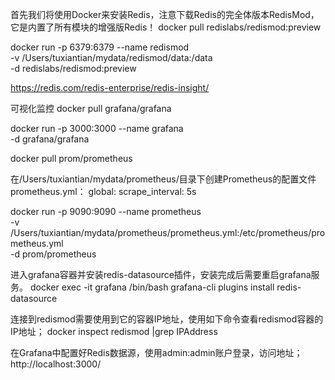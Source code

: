 首先我们将使用Docker来安装Redis，注意下载Redis的完全体版本RedisMod，它是内置了所有模块的增强版Redis！
docker pull redislabs/redismod:preview

docker run -p 6379:6379 --name redismod \
-v /Users/tuxiantian/mydata/redismod/data:/data \
-d redislabs/redismod:preview

https://redis.com/redis-enterprise/redis-insight/

可视化监控
docker pull grafana/grafana

docker run -p 3000:3000 --name grafana \
-d grafana/grafana

docker pull prom/prometheus

在/Users/tuxiantian/mydata/prometheus/目录下创建Prometheus的配置文件prometheus.yml：
global:
  scrape_interval: 5s
  
docker run -p 9090:9090 --name prometheus \
-v /Users/tuxiantian/mydata/prometheus/prometheus.yml:/etc/prometheus/prometheus.yml \
-d prom/prometheus

进入grafana容器并安装redis-datasource插件，安装完成后需要重启grafana服务。
docker exec -it grafana /bin/bash
grafana-cli plugins install redis-datasource

连接到redismod需要使用到它的容器IP地址，使用如下命令查看redismod容器的IP地址；
docker inspect redismod |grep IPAddress

在Grafana中配置好Redis数据源，使用admin:admin账户登录，访问地址；
http://localhost:3000/